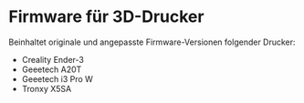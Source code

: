 # Firmware für 3D-Drucker
Beinhaltet originale und angepasste Firmware-Versionen folgender Drucker:
- Creality Ender-3
- Geeetech A20T
- Geeetech i3 Pro W
- Tronxy X5SA
